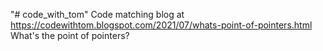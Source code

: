 "# code_with_tom" 
Code matching blog at https://codewithtom.blogspot.com/2021/07/whats-point-of-pointers.html
What's the point of pointers?